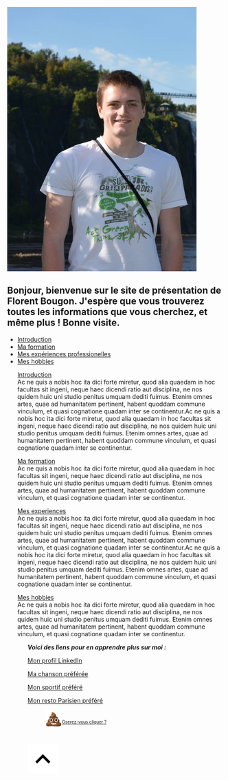 <!-- Bouton de retour de haut de page -->
<a id="haut"></a>
<img class="right" src ="FloMontmorency.JPG" alt ="Photo de présentation"/>
## Bonjour, bienvenue sur le site de présentation de Florent Bougon. J'espère que vous trouverez toutes les informations que vous cherchez, et même plus ! Bonne visite.
<!-- menu principal qui va servir à rediriger vers les sections du site -->
<ul class="menuprincipal">
  <li><a href="#intro">Introduction</a>
  <li><a href="#formation">Ma formation</a>
  <li><a href="#experiences">Mes expériences professionelles</a>
  <li><a href="#hobbies">Mes hobbies</a>  
     <br>
    <p><div id="intro"><u>Introduction</u></div>
    Ac ne quis a nobis hoc ita dici forte miretur, quod alia quaedam in hoc facultas sit ingeni, neque haec dicendi ratio aut disciplina, ne nos quidem huic uni studio penitus umquam dediti fuimus. Etenim omnes artes, quae ad humanitatem pertinent, habent quoddam commune vinculum, et quasi cognatione quadam inter se continentur.Ac ne quis a nobis hoc ita dici forte miretur, quod alia quaedam in hoc facultas sit ingeni, neque haec dicendi ratio aut disciplina, ne nos quidem huic uni studio penitus umquam dediti fuimus. Etenim omnes artes, quae ad humanitatem pertinent, habent quoddam commune vinculum, et quasi cognatione quadam inter se continentur.
    <p><div id="formation"><u>Ma formation</u></div>
    Ac ne quis a nobis hoc ita dici forte miretur, quod alia quaedam in hoc facultas sit ingeni, neque haec dicendi ratio aut disciplina, ne nos quidem huic uni studio penitus umquam dediti fuimus. Etenim omnes artes, quae ad humanitatem pertinent, habent quoddam commune vinculum, et quasi cognatione quadam inter se continentur.
    <p><div id="experiences"><u>Mes experiences</u></div>
    Ac ne quis a nobis hoc ita dici forte miretur, quod alia quaedam in hoc facultas sit ingeni, neque haec dicendi ratio aut disciplina, ne nos quidem huic uni studio penitus umquam dediti fuimus. Etenim omnes artes, quae ad humanitatem pertinent, habent quoddam commune vinculum, et quasi cognatione quadam inter se continentur.Ac ne quis a nobis hoc ita dici forte miretur, quod alia quaedam in hoc facultas sit ingeni, neque haec dicendi ratio aut disciplina, ne nos quidem huic uni studio penitus umquam dediti fuimus. Etenim omnes artes, quae ad humanitatem pertinent, habent quoddam commune vinculum, et quasi cognatione quadam inter se continentur.
    <p><div id="hobbies"><u>Mes hobbies</u></div>
    Ac ne quis a nobis hoc ita dici forte miretur, quod alia quaedam in hoc facultas sit ingeni, neque haec dicendi ratio aut disciplina, ne nos quidem huic uni studio penitus umquam dediti fuimus. Etenim omnes artes, quae ad humanitatem pertinent, habent quoddam commune vinculum, et quasi cognatione quadam inter se continentur.
    <br>
  <!-- création du menu supplémentaire-->
<ul class="menusup">
  <p><b><i> Voici des liens pour en apprendre plus sur moi : </i></b>  
  <p><a href="https://www.linkedin.com/in/florentbougon/">Mon profil LinkedIn</a>
  <p><a href="https://www.youtube.com/watch?v=rTVjnBo96Ug">Ma chanson préférée</a>
  <p><a href="https://fr.wikipedia.org/wiki/Nikola_Karabatic">Mon sportif préféré</a>
  <p><a href="https://www.tripadvisor.fr/Restaurant_Review-g187147-d2221513-Reviews-Pho_Bida_Viet_Nam-Paris_Ile_de_France.html">Mon resto Parisien préféré </a>

   
 <p><a href="https://youtu.be/varlFj0W6UA?t=17">
  <figure>
    <img align="left" src="pilepoo.png" class="center" title="Oserez-vous cliquer ?" height="40" width="40" /> <br>
    <figcaption><font size="-2">Oserez-vous cliquer ?</font></figcaption>
  </figure>
  </a> 
  
  
  
  
  <!--
<p>Voici un paragraphe.
<p><b>Texte en gras</b>
<p><i>Texte en italique</i>
<p><u>Texte souligné</u>
<p><sub>Texte souscrit</sub>
<address><p><sup>Texte en exposant</sup>
<p>Fait le 5 avril 2004 par moi.
<br> -->

<br>



<!-- Bouton retour du haut avec image de la flèche --> <p><a href="#haut"><img align="middle" src ="FlecheHaut2.png" alt ="bouton haut de page" title="Retour haut de page" height="70" width="70" /></a>

<!-- <BODY BACKGROUND="bg.jpg"> -->

